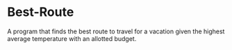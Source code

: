 # Best-Route
A program that finds the best route to travel for a vacation given the highest average temperature with an allotted budget.
